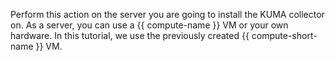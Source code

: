 Perform this action on the server you are going to install the KUMA collector on. As a server, you can use a {{ compute-name }} VM or your own hardware. In this tutorial, we use the previously created {{ compute-short-name }} VM.
